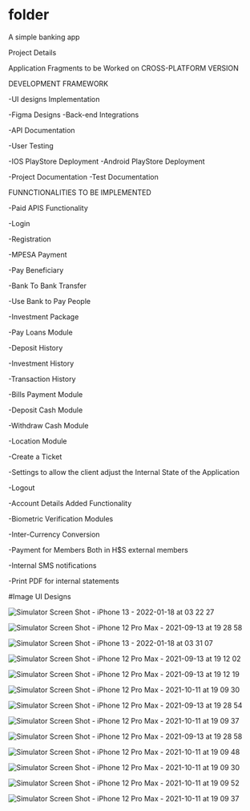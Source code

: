 # folder
 
 A simple banking app

Project Details

Application Fragments to be Worked on CROSS-PLATFORM VERSION 

DEVELOPMENT FRAMEWORK

-UI designs Implementation

-Figma Designs -Back-end Integrations 

-API Documentation 

-User Testing 

-IOS PlayStore Deployment
-Android PlayStore Deployment

-Project Documentation
-Test Documentation 

FUNNCTIONALITIES TO BE IMPLEMENTED

-Paid APIS Functionality 

-Login 

-Registration

-MPESA Payment 

-Pay Beneficiary 

-Bank To Bank Transfer

-Use Bank to Pay People 

-Investment Package 

-Pay Loans Module 

-Deposit History 

-Investment History

-Transaction History 

-Bills Payment Module

-Deposit Cash Module 

-Withdraw Cash Module

-Location Module 

-Create a Ticket 


-Settings to allow the client adjust the Internal State of the Application

-Logout 

-Account Details Added Functionality

-Biometric Verification Modules

-Inter-Currency Conversion 

-Payment for Members Both in H$S external members

-Internal SMS notifications

-Print PDF for internal statements

#Image UI Designs

![Simulator Screen Shot - iPhone 13 - 2022-01-18 at 03 22 27](https://user-images.githubusercontent.com/33089347/160779100-025488b8-640e-459f-b56f-d399c5b7d2e2.png)

![Simulator Screen Shot - iPhone 12 Pro Max - 2021-09-13 at 19 28 58](https://user-images.githubusercontent.com/33089347/160779174-884ad2b9-8c70-462e-92f8-5ecd8a379a1a.png)

![Simulator Screen Shot - iPhone 13 - 2022-01-18 at 03 31 07](https://user-images.githubusercontent.com/33089347/160779186-41797e8a-2143-4731-b93f-c5b38de8bc0c.png)

![Simulator Screen Shot - iPhone 12 Pro Max - 2021-09-13 at 19 12 02](https://user-images.githubusercontent.com/33089347/160779323-ffbd0523-3480-43a1-9763-6925535e9ff6.png)

![Simulator Screen Shot - iPhone 12 Pro Max - 2021-09-13 at 19 12 19](https://user-images.githubusercontent.com/33089347/160779428-29eba118-f251-4a27-aa7d-bbbc17eb516d.png)

![Simulator Screen Shot - iPhone 12 Pro Max - 2021-10-11 at 19 09 30](https://user-images.githubusercontent.com/33089347/160779447-bae486bf-677e-4e90-8a68-bac40fc178c4.png)

![Simulator Screen Shot - iPhone 12 Pro Max - 2021-09-13 at 19 28 54](https://user-images.githubusercontent.com/33089347/160779496-da297c39-0a6a-429b-a76e-b0b689cf5bcb.png)

![Simulator Screen Shot - iPhone 12 Pro Max - 2021-10-11 at 19 09 37](https://user-images.githubusercontent.com/33089347/160779569-8587b44a-25d8-48f8-89d9-85372dc06acf.png)

![Simulator Screen Shot - iPhone 12 Pro Max - 2021-09-13 at 19 28 58](https://user-images.githubusercontent.com/33089347/160779568-a3518bea-7abb-42dc-af63-fa4b6aa71f09.png)

![Simulator Screen Shot - iPhone 12 Pro Max - 2021-10-11 at 19 09 48](https://user-images.githubusercontent.com/33089347/160779693-87403c8a-ea70-41c6-a07f-c12904dc8c90.png)

![Simulator Screen Shot - iPhone 12 Pro Max - 2021-10-11 at 19 09 30](https://user-images.githubusercontent.com/33089347/160779747-ffa60895-969c-456d-b612-5453fee1a328.png)

![Simulator Screen Shot - iPhone 12 Pro Max - 2021-10-11 at 19 09 52](https://user-images.githubusercontent.com/33089347/160779808-b94582f2-c724-4318-b11f-dd4379e79587.png)

![Simulator Screen Shot - iPhone 12 Pro Max - 2021-10-11 at 19 09 37](https://user-images.githubusercontent.com/33089347/160779851-0fa4ff2c-7c2a-475b-b27d-155039261440.png)

